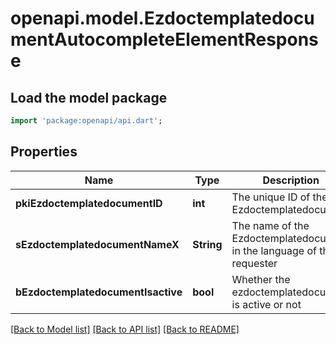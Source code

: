 # openapi.model.EzdoctemplatedocumentAutocompleteElementResponse

## Load the model package
```dart
import 'package:openapi/api.dart';
```

## Properties
Name | Type | Description | Notes
------------ | ------------- | ------------- | -------------
**pkiEzdoctemplatedocumentID** | **int** | The unique ID of the Ezdoctemplatedocument | 
**sEzdoctemplatedocumentNameX** | **String** | The name of the Ezdoctemplatedocument in the language of the requester | 
**bEzdoctemplatedocumentIsactive** | **bool** | Whether the ezdoctemplatedocument is active or not | 

[[Back to Model list]](../README.md#documentation-for-models) [[Back to API list]](../README.md#documentation-for-api-endpoints) [[Back to README]](../README.md)


